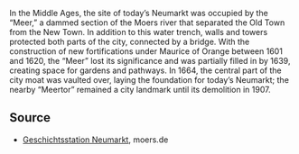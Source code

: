 In the Middle Ages, the site of today’s Neumarkt was occupied by the “Meer,” a dammed section of the Moers river that separated the Old Town from the New Town. In addition to this water trench, walls and towers protected both parts of the city, connected by a bridge. With the construction of new fortifications under Maurice of Orange between 1601 and 1620, the “Meer” lost its significance and was partially filled in by 1639, creating space for gardens and pathways. In 1664, the central part of the city moat was vaulted over, laying the foundation for today’s Neumarkt; the nearby “Meertor” remained a city landmark until its demolition in 1907.

Source
------

* [Geschichtsstation Neumarkt], moers.de

[Geschichtsstation Neumarkt]: https://www-moers-de.translate.goog/leben-moers/geschichtsstation/geschichtsstation-13-neumarkt?_x_tr_sl=de&_x_tr_tl=en
